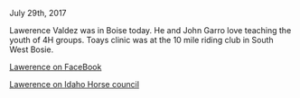 
July 29th, 2017

Lawerence Valdez was in Boise today.  He and John Garro love teaching the youth of 4H groups.  Toays clinic was at the 10 mile riding club in South West Bosie.


[Lawerence on FaceBook](https://www.facebook.com/LVhorsemanship/)

[Lawerence on Idaho Horse council](http://idahohorsecouncil.com/?p=2226)
